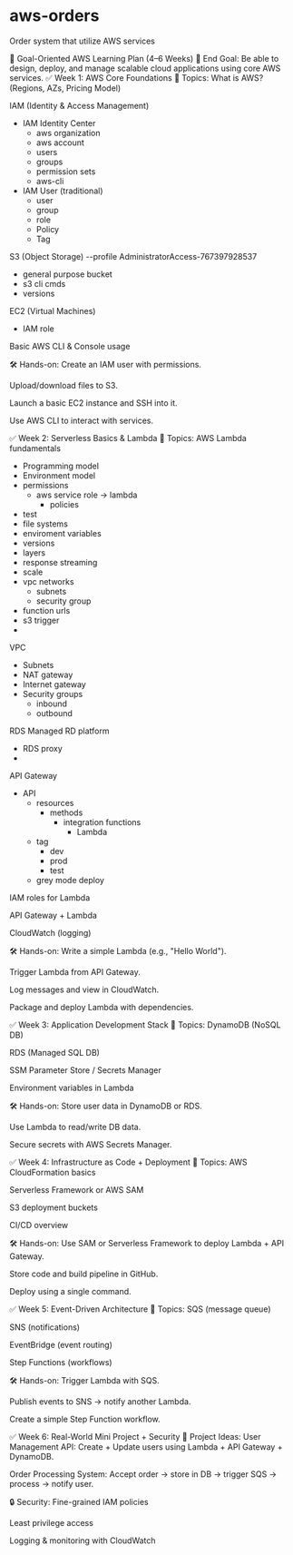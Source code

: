 # aws-orders
Order system that utilize AWS services 


🧭 Goal-Oriented AWS Learning Plan (4–6 Weeks)
🎯 End Goal: Be able to design, deploy, and manage scalable cloud applications using core AWS services.
✅ Week 1: AWS Core Foundations
🔸 Topics:
What is AWS? (Regions, AZs, Pricing Model)

IAM (Identity & Access Management)
- IAM Identity Center
  - aws organization
  - aws account
  - users
  - groups
  - permission sets
  - aws-cli
- IAM User (traditional)
  - user
  - group
  - role
  - Policy
  - Tag

S3 (Object Storage)
--profile AdministratorAccess-767397928537
  - general purpose bucket
  - s3 cli cmds
  - versions

EC2 (Virtual Machines)
  - IAM role


Basic AWS CLI & Console usage

🛠️ Hands-on:
Create an IAM user with permissions.

Upload/download files to S3.

Launch a basic EC2 instance and SSH into it.

Use AWS CLI to interact with services.

✅ Week 2: Serverless Basics & Lambda
🔸 Topics:
AWS Lambda fundamentals
  - Programming model
  - Environment model
  - permissions
    - aws service role -> lambda
      - policies
  - test
  - file systems
  - enviroment variables
  - versions
  - layers
  - response streaming
  - scale
  - vpc networks
    - subnets
    - security group
  - function urls
  - s3 trigger
  - 

VPC
  - Subnets
  - NAT gateway
  - Internet gateway
  - Security groups
    - inbound
    - outbound

RDS
  Managed RD platform
  - RDS proxy
  - 

API Gateway
  - API
    - resources
      - methods
        - integration functions
          - Lambda
    - tag
      - dev
      - prod
      - test
    - grey mode deploy
  

IAM roles for Lambda

API Gateway + Lambda



CloudWatch (logging)

🛠️ Hands-on:
Write a simple Lambda (e.g., "Hello World").

Trigger Lambda from API Gateway.

Log messages and view in CloudWatch.

Package and deploy Lambda with dependencies.

✅ Week 3: Application Development Stack
🔸 Topics:
DynamoDB (NoSQL DB)

RDS (Managed SQL DB)

SSM Parameter Store / Secrets Manager

Environment variables in Lambda

🛠️ Hands-on:
Store user data in DynamoDB or RDS.

Use Lambda to read/write DB data.

Secure secrets with AWS Secrets Manager.

✅ Week 4: Infrastructure as Code + Deployment
🔸 Topics:
AWS CloudFormation basics

Serverless Framework or AWS SAM

S3 deployment buckets

CI/CD overview

🛠️ Hands-on:
Use SAM or Serverless Framework to deploy Lambda + API Gateway.

Store code and build pipeline in GitHub.

Deploy using a single command.

✅ Week 5: Event-Driven Architecture
🔸 Topics:
SQS (message queue)

SNS (notifications)

EventBridge (event routing)

Step Functions (workflows)

🛠️ Hands-on:
Trigger Lambda with SQS.

Publish events to SNS → notify another Lambda.

Create a simple Step Function workflow.

✅ Week 6: Real-World Mini Project + Security
🔸 Project Ideas:
User Management API: Create + Update users using Lambda + API Gateway + DynamoDB.

Order Processing System: Accept order → store in DB → trigger SQS → process → notify user.

🔒 Security:
Fine-grained IAM policies

Least privilege access

Logging & monitoring with CloudWatch

